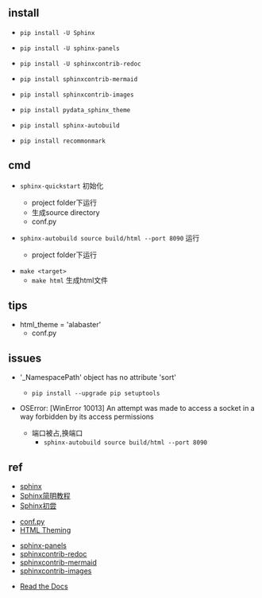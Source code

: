 

## install
+ `pip install -U Sphinx`

+ `pip install -U sphinx-panels`
+ `pip install -U sphinxcontrib-redoc`
+ `pip install sphinxcontrib-mermaid`
+ `pip install sphinxcontrib-images`
+ `pip install pydata_sphinx_theme`
+ `pip install sphinx-autobuild`
+ `pip install recommonmark`

## cmd
+ `sphinx-quickstart` 初始化
    + project folder下运行
    + 生成source directory
    + conf.py

+ `sphinx-autobuild source build/html --port 8090` 运行
    + project folder下运行



<!-- make -->
+ `make <target>` 
    + `make html` 生成html文件

## tips
+ html_theme = 'alabaster'
    + conf.py

## issues

+ '_NamespacePath' object has no attribute 'sort'
    + `pip install --upgrade pip setuptools`

+ OSError: [WinError 10013] An attempt was made to access a socket in a way forbidden by its access permissions
    + 端口被占,换端口
        + `sphinx-autobuild source build/html --port 8090`

## ref
+ [sphinx](https://www.sphinx-doc.org/en/master/usage/restructuredtext/index.html)
+ [Sphinx简明教程](https://iridescent.ink/HowToMakeDocs/Basic/Sphinx.html)
+ [Sphinx初尝](https://sphinx-doc-zh.readthedocs.io/en/latest/tutorial.html)
<!-- detail -->
+ [conf.py](https://www.sphinx-doc.org/en/master/usage/configuration.html)
+ [HTML Theming](https://www.sphinx-doc.org/en/master/usage/theming.html)




<!-- plugin -->
+ [sphinx-panels](https://sphinx-panels.readthedocs.io/en/latest/)
+ [sphinxcontrib-redoc](https://sphinxcontrib-redoc.readthedocs.io/en/stable/)
+ [sphinxcontrib-mermaid](https://sphinxcontrib-mermaid-demo.readthedocs.io/en/latest/)
+ [sphinxcontrib-images](https://sphinxcontrib-images.readthedocs.io/en/latest/)


<!-- other -->
+ [Read the Docs](https://readthedocs.org/)